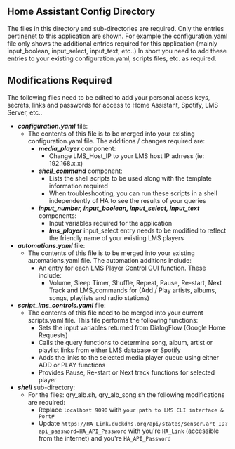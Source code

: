 ## Home Assistant Config Directory
The files in this directory and sub-directories are required.  Only the entries pertinenet to this application are shown.  For example the configuration.yaml file only shows the additional entries required for this application (mainly input_boolean, input_select, input_text, etc..)
In short you need to add these entries to your existing configuration.yaml, scripts files, etc. as required.

## Modifications Required
The following files need to be edited to add your personal acess keys, secrets, links and passwords for access to Home Assistant, Spotify, LMS Server, etc..
- **_configuration.yaml_** file:
  - The contents of this file is to be merged into your existing configuration.yaml file.  The additions / changes required are:
    - **_media_player_** component:
      - Change LMS_Host_IP to your LMS host IP adrress (ie: 192.168.x.x)
    - **_shell_command_** component:
      - Lists the shell scripts to be used along with the template information required
      - When troubleshooting, you can run these scripts in a shell independently of HA to see the results of your queries
    - **_input_number, input_boolean, input_select, input_text_** components:
      - Input variables required for the application
      - **_lms_player_** input_select entry needs to be modified to reflect the friendly name of your existing LMS players 
- **_automations.yaml_** file:
  - The contents of this file is to be merged into your existing automations.yaml file.  The automation additions include:
    - An entry for each LMS Player Control GUI function.  These include:
        - Volume, Sleep Timer, Shuffle, Repeat, Pause, Re-start, Next Track and LMS_commands for (Add / Play artists, albums, songs, playlists and radio stations) 
- **_script_lms_controls.yaml_** file:
  - The contents of this file need to be merged into your current scripts.yaml file.  This file performs the following functions:
    - Sets the input variables returned from DialogFlow (Google Home Requests)
    - Calls the query functions to determine song, album, artist or playlist links from either LMS database or Spotify
    - Adds the links to the selected media player queue using either ADD or PLAY functions
    - Provides Pause, Re-start or Next track functions for selected player
- **_shell_** sub-directory:
  - For the files:  qry_alb.sh, qry_alb_song.sh the following modifications are required:
    - Replace `localhost 9090` with `your path to LMS CLI interface & Port#`
    - Update `https://HA_Link.duckdns.org/api/states/sensor.art_ID?api_password=HA_API_Password` with you're `HA_Link` (accessible from the internet) and you're `HA_API_Password`
  
  
